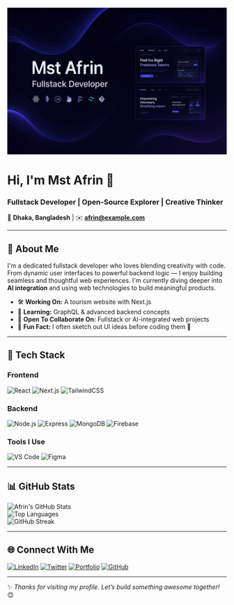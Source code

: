 <!-- 🌐 Banner Image -->
<p align="center">
  <img src="https://github.com/afrinbhuiyan/afrinbhuiyan/blob/main/github_banner.png?raw=true" alt="Mst Afrin Banner" />
</p>

# **Hi, I'm Mst Afrin** 👋  
### **Fullstack Developer | Open-Source Explorer | Creative Thinker**

📍 **Dhaka, Bangladesh** | ✉️ **afrin@example.com**  

---

## 🚀 About Me  
I'm a dedicated fullstack developer who loves blending creativity with code. From dynamic user interfaces to powerful backend logic — I enjoy building seamless and thoughtful web experiences. I'm currently diving deeper into **AI integration** and using web technologies to build meaningful products.

- 🛠️ **Working On:** A tourism website with Next.js  
- 🌱 **Learning:** GraphQL & advanced backend concepts  
- 🤝 **Open To Collaborate On:** Fullstack or AI-integrated web projects  
- 🧩 **Fun Fact:** I often sketch out UI ideas before coding them 🎨  

---

## 🧰 Tech Stack  

### **Frontend**  
![React](https://img.shields.io/badge/-React-61DAFB?logo=react&logoColor=black)
![Next.js](https://img.shields.io/badge/-Next.js-000000?logo=next.js)
![TailwindCSS](https://img.shields.io/badge/-TailwindCSS-06B6D4?logo=tailwind-css)

### **Backend**  
![Node.js](https://img.shields.io/badge/-Node.js-339933?logo=node.js&logoColor=white)
![Express](https://img.shields.io/badge/-Express-000000?logo=express)
![MongoDB](https://img.shields.io/badge/-MongoDB-47A248?logo=mongodb&logoColor=white)
![Firebase](https://img.shields.io/badge/-Firebase-FFCA28?logo=firebase&logoColor=black)

### **Tools I Use**  
![VS Code](https://img.shields.io/badge/-VS%20Code-007ACC?logo=visual-studio-code)
![Figma](https://img.shields.io/badge/-Figma-F24E1E?logo=figma&logoColor=white)

---

## 📊 GitHub Stats  

![Afrin's GitHub Stats](https://github-readme-stats.vercel.app/api?username=afrinbhuiyan&show_icons=true&theme=radical)  
![Top Languages](https://github-readme-stats.vercel.app/api/top-langs/?username=afrinbhuiyan&layout=compact&theme=radical)  
![GitHub Streak](https://streak-stats.demolab.com?user=afrinbhuiyan&theme=radical)  

---

## 🌐 Connect With Me  

[![LinkedIn](https://img.shields.io/badge/-LinkedIn-0A66C2?logo=linkedin)](https://linkedin.com/in/afrinbhuiyan)
[![Twitter](https://img.shields.io/badge/-Twitter-1DA1F2?logo=twitter)](https://twitter.com/afrin_handle)
[![Portfolio](https://img.shields.io/badge/-Portfolio-FF7139?logo=firefox)](https://afrin-portfolio.com)
[![GitHub](https://img.shields.io/badge/-GitHub-181717?logo=github)](https://github.com/afrinbhuiyan)

---

✨ *Thanks for visiting my profile. Let’s build something awesome together!* 😊  
